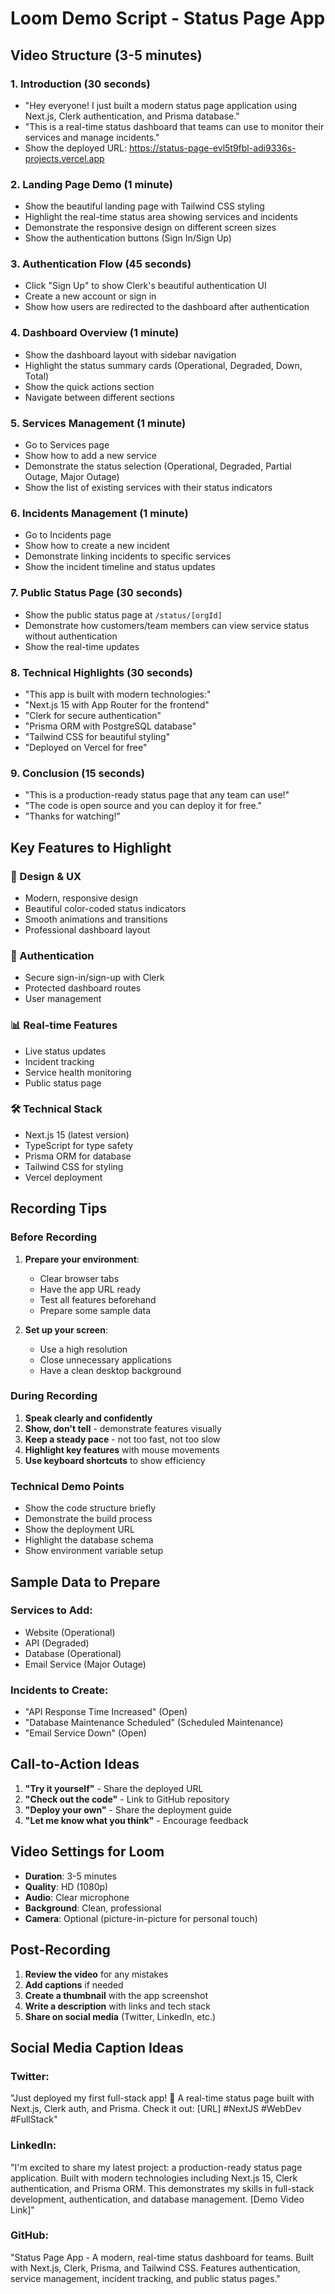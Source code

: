 # Loom Demo Script - Status Page App

## Video Structure (3-5 minutes)

### 1. Introduction (30 seconds)
- "Hey everyone! I just built a modern status page application using Next.js, Clerk authentication, and Prisma database."
- "This is a real-time status dashboard that teams can use to monitor their services and manage incidents."
- Show the deployed URL: https://status-page-evl5t9fbl-adi9336s-projects.vercel.app

### 2. Landing Page Demo (1 minute)
- Show the beautiful landing page with Tailwind CSS styling
- Highlight the real-time status area showing services and incidents
- Demonstrate the responsive design on different screen sizes
- Show the authentication buttons (Sign In/Sign Up)

### 3. Authentication Flow (45 seconds)
- Click "Sign Up" to show Clerk's beautiful authentication UI
- Create a new account or sign in
- Show how users are redirected to the dashboard after authentication

### 4. Dashboard Overview (1 minute)
- Show the dashboard layout with sidebar navigation
- Highlight the status summary cards (Operational, Degraded, Down, Total)
- Show the quick actions section
- Navigate between different sections

### 5. Services Management (1 minute)
- Go to Services page
- Show how to add a new service
- Demonstrate the status selection (Operational, Degraded, Partial Outage, Major Outage)
- Show the list of existing services with their status indicators

### 6. Incidents Management (1 minute)
- Go to Incidents page
- Show how to create a new incident
- Demonstrate linking incidents to specific services
- Show the incident timeline and status updates

### 7. Public Status Page (30 seconds)
- Show the public status page at `/status/[orgId]`
- Demonstrate how customers/team members can view service status without authentication
- Show the real-time updates

### 8. Technical Highlights (30 seconds)
- "This app is built with modern technologies:"
- "Next.js 15 with App Router for the frontend"
- "Clerk for secure authentication"
- "Prisma ORM with PostgreSQL database"
- "Tailwind CSS for beautiful styling"
- "Deployed on Vercel for free"

### 9. Conclusion (15 seconds)
- "This is a production-ready status page that any team can use!"
- "The code is open source and you can deploy it for free."
- "Thanks for watching!"

## Key Features to Highlight

### 🎨 Design & UX
- Modern, responsive design
- Beautiful color-coded status indicators
- Smooth animations and transitions
- Professional dashboard layout

### 🔐 Authentication
- Secure sign-in/sign-up with Clerk
- Protected dashboard routes
- User management

### 📊 Real-time Features
- Live status updates
- Incident tracking
- Service health monitoring
- Public status page

### 🛠️ Technical Stack
- Next.js 15 (latest version)
- TypeScript for type safety
- Prisma ORM for database
- Tailwind CSS for styling
- Vercel deployment

## Recording Tips

### Before Recording
1. **Prepare your environment**:
   - Clear browser tabs
   - Have the app URL ready
   - Test all features beforehand
   - Prepare some sample data

2. **Set up your screen**:
   - Use a high resolution
   - Close unnecessary applications
   - Have a clean desktop background

### During Recording
1. **Speak clearly and confidently**
2. **Show, don't tell** - demonstrate features visually
3. **Keep a steady pace** - not too fast, not too slow
4. **Highlight key features** with mouse movements
5. **Use keyboard shortcuts** to show efficiency

### Technical Demo Points
- Show the code structure briefly
- Demonstrate the build process
- Show the deployment URL
- Highlight the database schema
- Show environment variable setup

## Sample Data to Prepare

### Services to Add:
- Website (Operational)
- API (Degraded)
- Database (Operational)
- Email Service (Major Outage)

### Incidents to Create:
- "API Response Time Increased" (Open)
- "Database Maintenance Scheduled" (Scheduled Maintenance)
- "Email Service Down" (Open)

## Call-to-Action Ideas

1. **"Try it yourself"** - Share the deployed URL
2. **"Check out the code"** - Link to GitHub repository
3. **"Deploy your own"** - Share the deployment guide
4. **"Let me know what you think"** - Encourage feedback

## Video Settings for Loom

- **Duration**: 3-5 minutes
- **Quality**: HD (1080p)
- **Audio**: Clear microphone
- **Background**: Clean, professional
- **Camera**: Optional (picture-in-picture for personal touch)

## Post-Recording

1. **Review the video** for any mistakes
2. **Add captions** if needed
3. **Create a thumbnail** with the app screenshot
4. **Write a description** with links and tech stack
5. **Share on social media** (Twitter, LinkedIn, etc.)

## Social Media Caption Ideas

### Twitter:
"Just deployed my first full-stack app! 🚀 A real-time status page built with Next.js, Clerk auth, and Prisma. Check it out: [URL] #NextJS #WebDev #FullStack"

### LinkedIn:
"I'm excited to share my latest project: a production-ready status page application. Built with modern technologies including Next.js 15, Clerk authentication, and Prisma ORM. This demonstrates my skills in full-stack development, authentication, and database management. [Demo Video Link]"

### GitHub:
"Status Page App - A modern, real-time status dashboard for teams. Built with Next.js, Clerk, Prisma, and Tailwind CSS. Features authentication, service management, incident tracking, and public status pages." 
